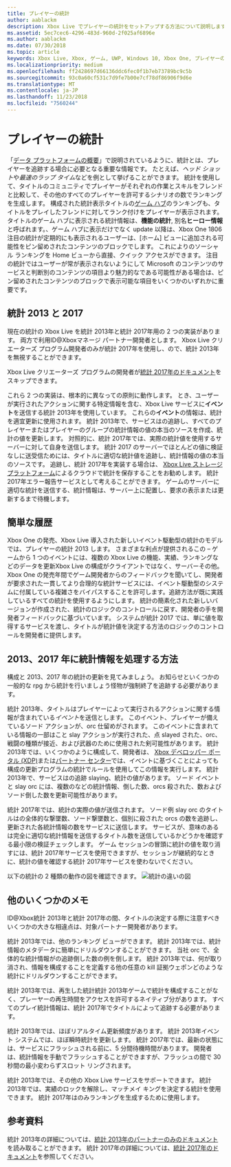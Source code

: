 ```yaml
---
title: プレイヤーの統計
author: aablackm
description: Xbox Live でプレイヤーの統計をセットアップする方法について説明します。
ms.assetid: 5ec7cec6-4296-483d-960d-2f025af6896e
ms.author: aablackm
ms.date: 07/30/2018
ms.topic: article
keywords: Xbox Live, Xbox, ゲーム, UWP, Windows 10, Xbox One, プレイヤーの統計, ランキング
ms.localizationpriority: medium
ms.openlocfilehash: ff2428697d66136ddc6fec0f1b7eb73789bc9c5b
ms.sourcegitcommit: 93c0a60cf531c7d9fe7b00e7cf78df86906f9d6e
ms.translationtype: MT
ms.contentlocale: ja-JP
ms.lasthandoff: 11/23/2018
ms.locfileid: "7560244"
---
```

# <a name="player-stats"></a>プレイヤーの統計

「[データ プラットフォームの概要](../data-platform/data-platform.md)」で説明されているように、統計とは、プレイヤーを追跡する場合に必要となる重要な情報です。 たとえば、*ヘッド ショット*や*最速のラップ タイム*などを例として挙げることができます。 統計を使用して、タイトルのコミュニティでプレイヤーがそれぞれの作業とスキルをフレンドと比較して、その他のすべてのプレイヤーを許可するシナリオの数でランキングを生成します。 構成された統計表示タイトルの[ゲーム ハブ](../data-platform/designing-xbox-live-experiences.md)のランキングも、タイトルをプレイしたフレンドに対してランク付けをプレイヤーが表示されます。 タイトルのゲーム ハブに表示される統計情報は、**機能の統計**, 別名**ヒーロー情報**と呼ばれます。、ゲーム ハブに表示だけでなく update 以降は、Xbox One 1806 注目の統計が定期的にも表示されるユーザーは、[ホーム] ビューに追加される可能性をピン留めされたコンテンツのブロックでします。 これによりのソーシャル ランキングを Home ビューから直接、クイック アクセスができます。 注目の統計ではユーザーが常が表示されないようにして Microsoft のコンテンツのサービスと判断別のコンテンツの項目より魅力的なである可能性がある場合は、ピン留めされたコンテンツのブロックで表示可能な項目をいくつかのいずれかに重要です。

## <a name="stats-2013-and-2017"></a>統計 2013 と 2017

現在の統計の Xbox Live を統計 2013年と統計 2017年用の 2 つの実装があります。 両方で利用ID@Xboxマネージ パートナー開発者とします。 Xbox Live クリエーターズ プログラム開発者のみが統計 2017年を使用し、ので、統計 2013年を無視することができます。

Xbox Live クリエーターズ プログラムの開発者が[統計 2017年のドキュメント](stats2017.md)をスキップできます。

これら 2 つの実装は、根本的に異なっての原則に動作します。 とき、ユーザーが実行されたアクションに関する特定情報を含む、Xbox Live サービスに**イベント**を送信する統計 2013年を使用しています。 これらの**イベント**の情報は、統計を適宜更新に使用されます。 統計 2013年で、サービスはの追跡し、すべてのプレイヤーまたはプレイヤーのグループの統計情報の値の本当のソースを作成、統計の値を更新します。 対照的に、統計 2017年では、実際の統計値を使用するサーバーに対して自身を送信します。 統計 2017 のサーバーでほとんどの値に検証なしに送受信ためには、タイトルに適切な統計値を追跡し、統計情報の値の本当のソースです。 追跡し、統計 2017年を実装する場合は、 [Xbox Live ストレージ プラットフォーム](../storage-platform/storage-platform.md)によるクラウドで統計を保存することをお勧めします。 統計 2017年エラー報告サービスとして考えることができます。 ゲームのサーバーに適切な統計を送信する、統計情報は、サーバー上に配置し、要求の表示または更新するまで待機します。

## <a name="a-brief-history"></a>簡単な履歴

Xbox One の発売、Xbox Live 導入された新しいイベント駆動型の統計のモデルでは、プレイヤーの統計 2013 します。 さまざまな利点が提供されるこの – ゲームから 1 つのイベントには、複数の Xbox Live の機能、実績、ランキングなどのデータを更新Xbox Live の構成がクライアントではなく、サーバーその他。 Xbox One の発売年間でゲーム開発者からのフィードバックを聞いてし、開発者が要求された一貫してより合理的な統計サービスには、イベント駆動型のシステムに付属している複雑さをバイパスすることを許可します。追跡方法が既に実践しているすべての統計を使用するようにします。 統計の簡素化された新しいバージョンが作成された、統計のロジックのコントロールに戻す、開発者の手を開発者フィードバックに基づいています。 システムが統計 2017 では、単に値を取得するサービスを渡し、タイトルが統計値を決定する方法のロジックのコントロールを開発者に提供します。

## <a name="how-stats-are-handled-in-2013-and-2017"></a>2013、2017 年に統計情報を処理する方法

構成と 2013、2017 年の統計の更新を見てみましょう。 お知らせといくつかの一般的な rpg から統計を行いましょう怪物が強制終了を追跡する必要があります。

統計 2013年、タイトルはプレイヤーによって実行されるアクションに関する情報が含まれている*イベント*を送信とします。 このイベント、プレイヤーが備えているソード アクションが、orc 仕留めがされます。 このイベントに含まれている情報の一部はこと slay アクションが実行された、点 slayed された、orc、戦闘の種類が接近、および武器のために使用された剣可能性があります。 統計 2013年では、いくつかのように構成して、開発者は、 [Xbox デベロッパー ポータル (XDP)](https://xdp.xboxlive.com/User/Contact/MyAccess?selectedMenu=devaccounts)または[パートナー センター](https://partner.microsoft.com/dashboard)では、イベントに基づくことによっても構成の更新プログラムの統計でルールを使用してこの情報を実行します。 統計 2013年で、サービスはの追跡 slaying、統計の値があります。 ソード イベントと slay orc には、複数のなどの統計情報、倒した数、orcs 殺された、数およびソード倒した数を更新可能性があります。

統計 2017年では、統計の実際の値が送信されます。 ソード例 slay orc のタイトルはの全体的な撃墜数、ソード撃墜数と、個別に殺された orcs の数を追跡し、更新された各統計情報の数をサービスに送信します。 サービスが、意味のあるは完全に適切な統計情報を送信するタイトル数を送信しているかどうかを確認する最小限の検証チェックします。 ゲーム セッションの冒頭に統計の値を取り消すには、統計 2017年サービスを使用できますが、セッションが継続的なときに、統計の値を確認する統計 2017年サービスを使わないでください。

以下の統計の 2 種類の動作の図を確認できます。
![統計の違いの図](../images/stats/Stats2013-7DiagramColored.jpg)

## <a name="a-few-more-notes"></a>他のいくつかのメモ

ID@Xbox統計 2013年と統計 2017年の間、タイトルの決定する際に注意すべきいくつかの大きな相違点は、対象パートナー開発者があります。

統計 2013年では、他のランキング ビューができます。
統計 2013年では、統計情報のメタデータに簡単にドリルダウンすることができます。 当社 orc で、全体的な統計情報がの追跡倒した数の例を倒します。 統計 2013年では、何が取り消され、情報を構成することを定義する他の任意の kill 証拠ウェポンどのような統計にドリルダウンすることができます。

統計 2013年では、再生した統計統計 2013年ゲームで統計を構成することがなく、プレーヤーの再生時間をアクセスを許可するネイティブ分があります。 すべてのプレイ統計情報は、統計 2017年でタイトルによって追跡する必要があります。

統計 2013年では、ほぼリアルタイム更新頻度があります。
統計 2013年イベント システムでは、ほぼ瞬時統計を更新します。 統計 2017年では、最新の状態には、サービスにフラッシュされる前に、5 分間待機時間があります。 開発者は、統計情報を手動でフラッシュすることができますが、フラッシュの間で 30 秒間の最小変わらずスロット リングされます。

統計 2013年では、その他の Xbox Live サービスをサポートできます。
統計 2013年では、実績のロックを解除し、マッチメイ キングを決定する統計を使用できます。 統計 2017年はのみランキングを生成するために使用します。

## <a name="further-reading"></a>参考資料

統計 2013年の詳細については、[統計 2013年のパートナーのみのドキュメント](https://developer.microsoft.com/en-us/games/xbox/docs/xboxlive/xbox-live-partners/event-driven-data-platform/user-stats)を読み取ることができます。
統計 2017年の詳細については、[統計 2017年のドキュメント](stats2017.md)を参照してください。